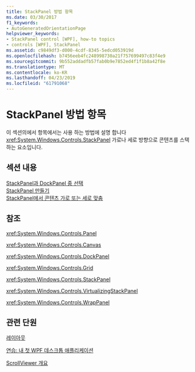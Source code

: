 ```yaml
---
title: StackPanel 방법 항목
ms.date: 03/30/2017
f1_keywords:
- AutoGeneratedOrientationPage
helpviewer_keywords:
- StackPanel control [WPF], how-to topics
- controls [WPF], StackPanel
ms.assetid: c9849df3-d000-4cdf-8345-5edcd053919d
ms.openlocfilehash: b7456eeb4fc248998730a21f757699497c83f4e9
ms.sourcegitcommit: 9b552addadfb57fab0b9e7852ed4f1f1b8a42f8e
ms.translationtype: MT
ms.contentlocale: ko-KR
ms.lasthandoff: 04/23/2019
ms.locfileid: "61791068"
---
```

# <a name="stackpanel-how-to-topics"></a>StackPanel 방법 항목
이 섹션의에서 항목에서는 사용 하는 방법에 설명 합니다 <xref:System.Windows.Controls.StackPanel> 가로나 세로 방향으로 콘텐츠를 스택 하는 요소입니다.  
  
## <a name="in-this-section"></a>섹션 내용  
 [StackPanel과 DockPanel 중 선택](how-to-choose-between-stackpanel-and-dockpanel.md)  
 [StackPanel 만들기](how-to-create-a-stackpanel.md)  
 [StackPanel에서 콘텐츠 가로 또는 세로 맞춤](how-to-horizontally-or-vertically-align-content-in-a-stackpanel.md)  
  
## <a name="reference"></a>참조  
 <xref:System.Windows.Controls.Panel>  
  
 <xref:System.Windows.Controls.Canvas>  
  
 <xref:System.Windows.Controls.DockPanel>  
  
 <xref:System.Windows.Controls.Grid>  
  
 <xref:System.Windows.Controls.StackPanel>  
  
 <xref:System.Windows.Controls.VirtualizingStackPanel>  
  
 <xref:System.Windows.Controls.WrapPanel>  
  
## <a name="related-sections"></a>관련 단원  
 [레이아웃](../advanced/layout.md)  
  
 [연습: 내 첫 WPF 데스크톱 애플리케이션](../getting-started/walkthrough-my-first-wpf-desktop-application.md)  
  
 [ScrollViewer 개요](scrollviewer-overview.md)
